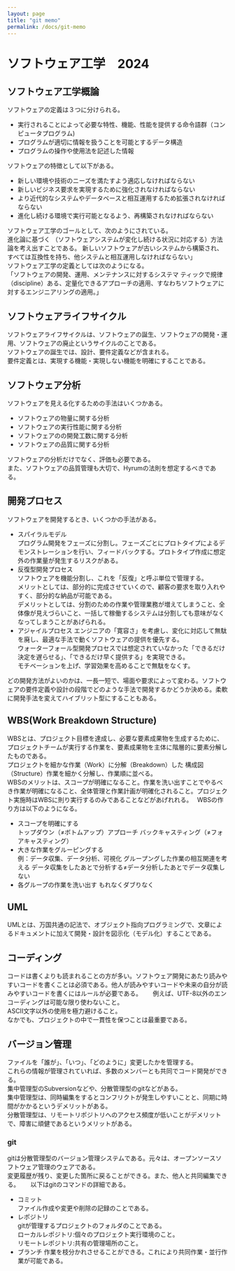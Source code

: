 ```yaml
---
layout: page
title: "git memo"
permalink: /docs/git-memo
---
```


# ソフトウェア工学　2024

## ソフトウェア工学概論
ソフトウェアの定義は３つに分けられる。 
 * 実行されることによって必要な特性、機能、性能を提供する命令語群（コンピュータプログラム)  
 * プログラムが適切に情報を扱うことを可能とするデータ構造  
 * プログラムの操作や使用法を記述した情報  

ソフトウェアの特徴として以下がある。  
- 新しい環境や技術のニーズを満たすよう適応しなければならない  
- 新しいビジネス要求を実現するために強化されなければならない  
- より近代的なシステムやデータベースと相互運用するため拡張されなければならない  
- 進化し続ける環境で実行可能となるよう、再構築されなければならない  

ソフトウェア工学のゴールとして、次のようにされている。  
進化論に基づく （ソフトウェアシステムが変化し続ける状況に対応する）方法論を考え出すことである。 新しいソフトウェアが古いシステムから構築され、すべては互換性を持ち、他システムと相互運用しなければならない」  
ソフトウェア工学の定義としては次のようになる。  
「ソフトウェアの開発、運用、メンテナンスに対するシステマ  ティックで規律（discipline）ある、定量化できるアプローチの適用、すなわちソフトウェアに対するエンジニアリングの適用。」  

## ソフトウェアライフサイクル
ソフトウェアライフサイクルは、ソフトウェアの誕生、ソフトウェアの開発・運用、ソフトウェアの廃止というサイクルのことである。  
ソフトウェアの誕生では、設計、要件定義などが含まれる。  
要件定義とは、実現する機能・実現しない機能を明確にすることである。

## ソフトウェア分析
ソフトウェアを見える化するための手法はいくつかある。
- ソフトウェアの物量に関する分析
- ソフトウェアの実行性能に関する分析
- ソフトウェアのの開発工数に関する分析
- ソフトウェアの品質に関する分析

ソフトウェアの分析だけでなく、評価も必要である。  
また、ソフトウェアの品質管理も大切で、Hyrumの法則を想定するべきである。  

## 開発プロセス
ソフトウェアを開発するとき、いくつかの手法がある。
- スパイラルモデル  
プログラム開発をフェーズに分割し。フェーズごとにプロトタイプによるデモンストレーションを行い、フィードバックする。プロトタイプ作成に想定外の作業量が発生するリスクがある。  
- 反復型開発プロセス  
ソフトウェアを機能分割し、これを「反復」と呼ぶ単位で管理する。  
メリットとしては、部分的に完成させていくので、顧客の要求を取り入れやすく、部分的な納品が可能である。  
デメリットとしては、分割のための作業や管理業務が増えてしまうこと、全体像が見えづらいこと、一括して稼働するシステムは分割しても意味がなくなってしまうことがあげられる。  
- アジャイルプロセス
エンジニアの「寛容さ」を考慮し、変化に対応して無駄を廃し、最適な手法で動くソフトウェアの提供を優先する。  
ウォーターフォール型開発プロセスでは想定されていなかった「できるだけ決定を遅らせる」、「できるだけ早く提供する」を実現できる。  
モチベーションを上げ、学習効果を高めることで無駄をなくす。　　

どの開発方法がよいのかは、一長一短で、場面や要求によって変わる。ソフトウェアの要件定義や設計の段階でどのような手法で開発するかどうか決める。柔軟に開発手法を変えてハイブリット型にすることもある。

## WBS(Work Breakdown Structure)
WBSとは、プロジェクト目標を達成し、必要な要素成果物を生成するために、プロジェクトチームが実行する作業を、要素成果物を主体に階層的に要素分解したものである。  
プロジェクトを細かな作業（Work）に分解（Breakdown）した 構成図（Structure）作業を細かく分解し、作業順に並べる。  
WBSのメリットは、スコープが明確になること。作業を洗い出すことでやるべき作業が明確になること、全体管理と作業計画が明確化されること。プロジェクト実施時はWBSに則り実行するのみであることなどがあげれれる。　 
WBSの作り方は以下のようになる。
- スコープを明確にする  
トップダウン（≠ボトムアップ）アプローチ
バックキャスティング（≠フォアキャスティング）
- 大きな作業をグルーピングする  
例：データ収集、データ分析、可視化
グループングした作業の相互関連を考える
データ収集をしたあとで分析する≠データ分析したあとでデータ収集しない
- 各グループの作業を洗い出す
もれなくダブりなく

## UML
UMLとは、万国共通の記法で、オブジェクト指向プログラミングで、文章によるドキュメントに加えて開発・設計を図示化（モデル化）することである。

## コーディング
コードは書くよりも読まれることの方が多い。ソフトウェア開発にあたり読みやすいコードを書くことは必須である。他人が読みやすいコードや未来の自分が読みやすいコードを書くにはルールが必要である。　　
例えば、UTF-8以外のエンコーディングは可能な限り使わないこと。  
ASCII文字以外の使用を極力避けること。  
なかでも、プロジェクトの中で一貫性を保つことは最重要である。  

## バージョン管理
ファイルを「誰が」、「いつ」、「どのように」変更したかを管理する。  
これらの情報が管理されていれば、多数のメンバーとも共同でコード開発ができる。  
集中管理型のSubversionなどや、分散管理型のgitなどがある。  
集中管理型は、同時編集をするとコンフリクトが発生しやすいことと、同期に時間がかかるというデメリットがある。  
分散管理型は、リモートリポジトリへのアクセス頻度が低いことがデメリットで、障害に頑健であるというメリットがある。

### git
gitは分散管理型のバージョン管理システムである。元々は、オープンソースソフトウェア管理のウェアである。  
変更履歴が残り、変更した箇所に戻ることができる。また、他人と共同編集できる。　　
以下はgitのコマンドの詳細である。  
- コミット  
ファイル作成や変更や削除の記録のことである。
- レポジトリ  
gitが管理するプロジェクトのフォルダのことである。  
ローカルレポジトリ:個々のプロジェクト実行環境のこと。  
リモートレポジトリ:共有の管理場所のこと。 
- ブランチ
作業を枝分かれさせることができる。これにより共同作業・並行作業が可能である。  













